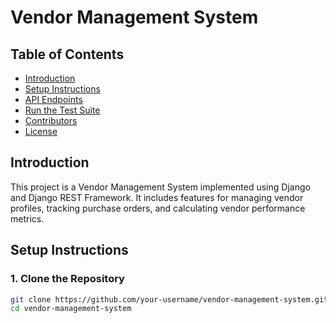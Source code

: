# Vendor Management System

## Table of Contents

- [Introduction](#introduction)
- [Setup Instructions](#setup-instructions)
- [API Endpoints](#api-endpoints)
- [Run the Test Suite](#run-the-test-suite)
- [Contributors](#contributors)
- [License](#license)

## Introduction
This project is a Vendor Management System implemented using Django and Django REST Framework. It includes features for managing vendor profiles, tracking purchase orders, and calculating vendor performance metrics.

## Setup Instructions

### 1. Clone the Repository

```bash
git clone https://github.com/your-username/vendor-management-system.git
cd vendor-management-system
